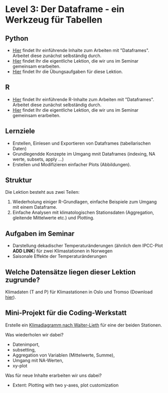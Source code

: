 # Level 3: Der Dataframe - ein Werkzeug für Tabellen

## Python

- [Hier](python/dataframes-intro.html) findet Ihr einführende Inhalte zum Arbeiten mit "Dataframes". Arbeitet diese zunächst selbständig durch.
- [Hier](python/dataframes-lesson.html) findet Ihr die eigentliche Lektion, die wir uns im Seminar gemeinsam erarbeiten.
- [Hier](python/exercises03.html) findet Ihr die Übungsaufgaben für diese Lektion.

## R

- [Hier](R/Dataframes.html) findet Ihr einführende R-Inhalte zum Arbeiten mit "Dataframes". Arbeitet diese zunächst selbständig durch.
- [Hier](R/Dataframes2.html) findet Ihr die eigentliche Lektion, die wir uns im Seminar gemeinsam erarbeiten.

## Lernziele

- Erstellen, Einlesen und Exportieren von Dataframes (tabellarischen Daten)
- Grundlegendde Konzepte im Umgang mnit Dataframes (indexing, NA werte, subsets, apply ...)
- Erstellen und Modifizieren einfacher Plots (Abbildungen).

## Struktur

Die Lektion besteht aus zwei Teilen:

1. Wiederholung einiger R-Grundlagen, einfache Beispiele zum Umgang mit einem Dataframe. 
2. Einfache Analysen mit klimatologischen Stationsdaten (Aggregation, gleitende Mittelwerte etc.) und Plotting.

## Aufgaben im Seminar

- Darstellung dekadischer Temperaturänderungen (ähnlich dem IPCC-Plot **ADD LINK**) für zwei Klimastationen in Norwegen
- Saisonale Effekte der Temperaturänderungen

## Welche Datensätze liegen dieser Lektion zugrunde?

Klimadaten (T and P) für Klimastationen in Oslo und Tromso (Download [hier](https://klimaservicesenter.no)).

## Mini-Projekt für die Coding-Werkstatt

Erstelle ein [Klimadiagramm nach Walter-Lieth](https://de.wikipedia.org/wiki/Klimadiagramm) für eine der beiden Stationen.

Was wiederholen wir dabei?

- Datenimport, 
- subsetting, 
- Aggregation von Variablen (Mittelwerte, Summe), 
- Umgang mit NA-Werten, 
- xy-plot

Was für neue Inhalte erarbeiten wir uns dabei?
- Extent: Plotting with two y-axes, plot customization

